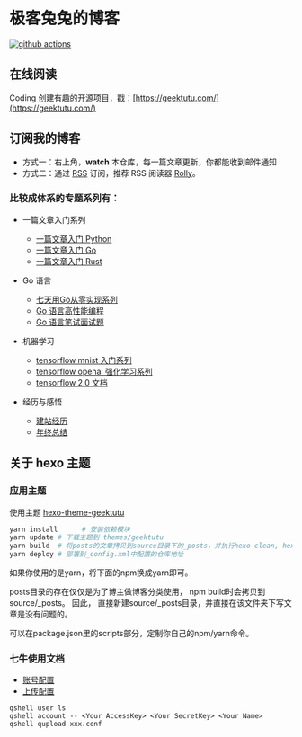 # 极客兔兔的博客

[![github actions](https://github.com/geektutu/geektutu-blog/workflows/public%20blog/badge.svg)](https://github.com/geektutu/geektutu-blog/actions)
  
## 在线阅读

Coding 创建有趣的开源项目，戳：[https://geektutu.com/](https://geektutu.com/)

## 订阅我的博客

- 方式一：右上角，**watch** 本仓库，每一篇文章更新，你都能收到邮件通知
- 方式二：通过 [RSS](https://geektutu.com/feed.xml) 订阅，推荐 RSS 阅读器 [Rolly](https://www.coolapk.com/apk/239500)。

### 比较成体系的专题系列有：

- 一篇文章入门系列
  - [一篇文章入门 Python](https://geektutu.com/post/quick-python.html)
  - [一篇文章入门 Go](https://geektutu.com/post/quick-golang.html)
  - [一篇文章入门 Rust](https://geektutu.com/post/quick-rust.html)

- Go 语言
  - [七天用Go从零实现系列](https://geektutu.com/post/gee.html)
  - [Go 语言高性能编程](https://geektutu.com/post/high-performance-go.html)
  - [Go 语言笔试面试题](https://geektutu.com/post/qa-golang.html)

- 机器学习
  - [tensorflow mnist 入门系列](https://geektutu.com/post/tensorflow-mnist-simplest.html)
  - [tensorflow openai 强化学习系列](https://geektutu.com/post/tensorflow2-gym-nn.html)
  - [tensorflow 2.0 文档](https://geektutu.com/post/tf2doc.html)
  
- 经历与感悟
  - [建站经历](https://geektutu.com/post/blog-experience-1.html)
  - [年终总结](https://geektutu.com/post/2020.html)

## 关于 hexo 主题

### 应用主题

使用主题 [hexo-theme-geektutu](https://github.com/geektutu/hexo-theme-geektutu)

```bash
yarn install      # 安装依赖模块
yarn update # 下载主题到 themes/geektutu
yarn build  # 将posts的文章拷贝到source目录下的_posts，并执行hexo clean, hexo generate
yarn deploy # 部署到_config.xml中配置的仓库地址
```

如果你使用的是yarn，将下面的npm换成yarn即可。

posts目录的存在仅仅是为了博主做博客分类使用， npm build时会拷贝到source/_posts。
因此， 直接新建source/_posts目录，并直接在该文件夹下写文章是没有问题的。

可以在package.json里的scripts部分，定制你自己的npm/yarn命令。

### 七牛使用文档

- [账号配置](https://github.com/qiniu/qshell)
- [上传配置](https://github.com/qiniu/qshell/blob/master/docs/qupload.md)

```
qshell user ls
qshell account -- <Your AccessKey> <Your SecretKey> <Your Name>
qshell qupload xxx.conf
```
